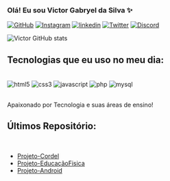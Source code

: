 ### Olá! Eu sou Victor Gabryel da Silva ✨

[![GitHub](https://img.shields.io/badge/GitHub-100000?style=for-the-badge&logo=github&logoColor=white)](https://github.com/victor-gabryel)
[![Instagram](https://img.shields.io/badge/Instagram-E4405F?style=for-the-badge&logo=instagram&logoColor=white)](https://www.instagram.com/_vit3n_?igsh=MWI2dXJ6em50MzRjMQ==)
[![linkedin](https://img.shields.io/badge/LinkedIn-0077B5?style=for-the-badge&logo=linkedin&logoColor=white)](https://www.linkedin.com/feed/)
[![Twitter](https://img.shields.io/badge/Twitter-1DA1F2?style=for-the-badge&logo=twitter&logoColor=white)](https://x.com/_VictorGabryel)
[![Discord](https://img.shields.io/badge/Discord-7289DA?style=for-the-badge&logo=discord&logoColor=white)]()

![Victor GitHub stats](https://github-readme-stats.vercel.app/api?username=victor-gabryel&show_icons=true&theme=radical)

## Tecnologias que eu uso no meu dia:

<div style="display: inline_block"></br>
    <img align="center" alt="html5" src="https://img.shields.io/badge/HTML5-E34F26?style=for-the-badge&logo=html5&logoColor=white"/>
    <img align="center" alt="css3" src="https://img.shields.io/badge/CSS3-1572B6?style=for-the-badge&logo=css3&logoColor=white"/>
    <img align="center" alt="javascript" src="https://img.shields.io/badge/JavaScript-323330?style=for-the-badge&logo=javascript&logoColor=F7DF1E"/>
    <img align="center" alt="php" src="https://img.shields.io/badge/PHP-777BB4?style=for-the-badge&logo=php&logoColor=white"/>
    <img align="center" alt="mysql" src="https://img.shields.io/badge/MySQL-00000F?style=for-the-badge&logo=mysql&logoColor=white"/>
</div>

</br>

Apaixonado por Tecnologia e suas áreas de ensino!

## Últimos Repositório:

</br>

- [Projeto-Cordel](https://victor-gabryel.github.io/projeto-cordel/)</br>
- [Projeto-EducaçãoFisica](https://victor-gabryel.github.io/projeto-educacaofisica/)</br>
- [Projeto-Android](https://victor-gabryel.github.io/projeto-android/)</br>
